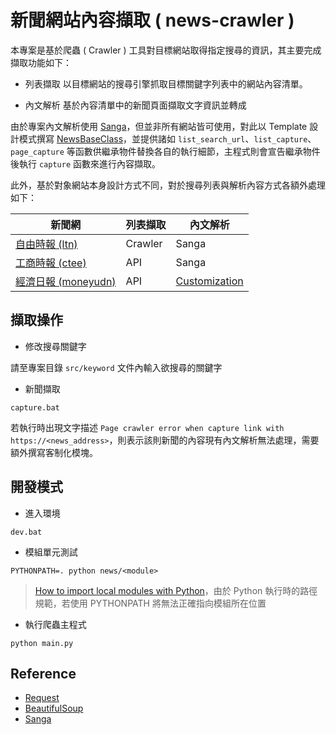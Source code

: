 # 新聞網站內容擷取 ( news-crawler )

本專案是基於爬蟲 ( Crawler ) 工具對目標網站取得指定搜尋的資訊，其主要完成擷取功能如下：

+ 列表擷取
以目標網站的搜尋引擎抓取目標關鍵字列表中的網站內容清單。

+ 內文解析
基於內容清單中的新聞頁面擷取文字資訊並轉成

由於專案內文解析使用 [Sanga](https://github.com/allenyummy/Sanga/blob/master/README.md)，但並非所有網站皆可使用，對此以 Template 設計模式撰寫 [NewsBaseClass](./src/news/base.py)，並提供諸如 ```list_search_url```、```list_capture```、```page_capture``` 等函數供繼承物件替換各自的執行細節，主程式則會宣告繼承物件後執行 ```capture``` 函數來進行內容擷取。

此外，基於對象網站本身設計方式不同，對於搜尋列表與解析內容方式各額外處理如下：

| 新聞網 | 列表擷取 | 內文解析 |
| -- | -- | -- |
| [自由時報 (ltn)](./src/news/ltn.py) | Crawler | Sanga |
| [工商時報 (ctee)](./src/news/ctee.py) | API | Sanga |
| [經濟日報 (moneyudn)](./src/news/moneyudn.py) | API | [Customization](./src/news/pages/moneyudn.py) |

## 擷取操作

+ 修改搜尋關鍵字

請至專案目錄 ```src/keyword``` 文件內輸入欲搜尋的關鍵字

+ 新聞擷取

```
capture.bat
```

若執行時出現文字描述 ```Page crawler error when capture link with https://<news_address>```，則表示該則新聞的內容現有內文解析無法處理，需要額外撰寫客制化模塊。

## 開發模式

+ 進入環境

```
dev.bat
```

+ 模組單元測試

```
PYTHONPATH=. python news/<module>
```
> [How to import local modules with Python](https://fortierq.github.io/python-import/)，由於 Python 執行時的路徑規範，若使用 PYTHONPATH 將無法正確指向模組所在位置

+ 執行爬蟲主程式

```
python main.py
```

## Reference

+ [Request](https://requests.readthedocs.io/en/latest/)
+ [BeautifulSoup](https://www.crummy.com/software/BeautifulSoup/bs4/doc/)
+ [Sanga](https://github.com/allenyummy/Sanga/blob/master/README.md)
